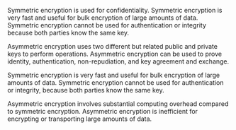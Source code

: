 Symmetric encryption is used for confidentiality. Symmetric encryption is very fast and useful for bulk encryption of large amounts of data. Symmetric encryption cannot be used for authentication or integrity because both parties know the same key.

Asymmetric encryption uses two different but related public and private keys to perform operations. Asymmetric encryption can be used to prove identity, authentication, non-repudiation, and key agreement and exchange.

Symmetric encryption is very fast and useful for bulk encryption of large amounts of data. Symmetric encryption cannot be used for authentication or integrity, because both parties know the same key.

Asymmetric encryption involves substantial computing overhead compared to symmetric encryption. Asymmetric encryption is inefficient for encrypting or transporting large amounts of data.